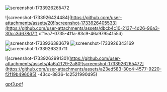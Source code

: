 


![screenshot-1733926265472](https://github.com/user-attachments/assets/5a9ba25c-6364-4752-9a9f-33affed30054)



![screenshot-1733926424484](https://github.com/user-attachments/assets/20![screenshot-1733926405533](https://github.com/user-attachments/assets/dbcb4c10-2137-4d26-96a3-30cc3d678d7f)
cf1ea7-0735-411a-83c9-46a97954155d)

![screenshot-1733926383679](https://github.com/user-attachments/assets/75f35e43-3c4a-4d0d-badf-1ea4a26f9031)
![screenshot-1733926343169](https://github.com/user-attachments/assets/f86c6380-c6e8-4770-8b7d-a7bbfd397ae6)
![screenshot-1733926323711](https://github.com/user-attachments/assets/65cd06c9-d5fb-488b-a5b7-986c6c6ca481)

![screenshot-1733926299130](https://github.com/user-attachments/assets/4a6a2f29-2a80![screenshot-1733926265472](https://github.com/user-attachments/assets/a23ed583-30c4-4577-9220-f2f19b496085)
-43cc-8836-1c2521990d95)











[gpt3.pdf](https://github.com/user-attachments/files/18096861/gpt3.pdf)
